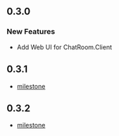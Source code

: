 ## 0.3.0
### New Features
- Add Web UI for ChatRoom.Client

## 0.3.1
- [milestone](https://github.com/LittleLittleCloud/Agent-ChatRoom/milestone/2?closed=1)

## 0.3.2
- [milestone](https://github.com/LittleLittleCloud/Agent-ChatRoom/milestone/3)


